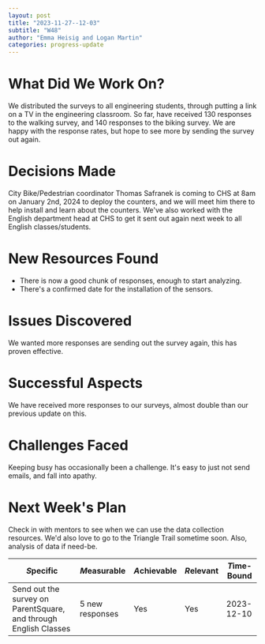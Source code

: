 ```yaml
---
layout: post
title: "2023-11-27--12-03"
subtitle: "W48"
author: "Emma Heisig and Logan Martin"
categories: progress-update
---
```


# What Did We Work On?

We distributed the surveys to all engineering students, through putting a link on a TV in the engineering classroom. So far, have received 130 responses to the walking survey, and 140 responses to the biking survey. We are happy with the response rates, but hope to see more by sending the survey out again.

# Decisions Made

City Bike/Pedestrian coordinator Thomas Safranek is coming to CHS at 8am on January 2nd, 2024 to deploy the counters, and we will meet him there to help install and learn about the counters. We've also worked with the English department head at CHS to get it sent out again next week to all English classes/students.

# New Resources Found

- There is now a good chunk of responses, enough to start analyzing.
- There's a confirmed date for the installation of the sensors.

# Issues Discovered

We wanted more responses are sending out the survey again, this has proven effective.

# Successful Aspects

We have received more responses to our surveys, almost double than our previous update on this.

# Challenges Faced

Keeping busy has occasionally been a challenge. It's easy to just not send emails, and fall into apathy.

# Next Week's Plan

Check in with mentors to see when we can use the data collection resources. We'd also love to go to the Triangle Trail sometime soon. Also, analysis of data if need-be.

| *S*pecific                                                       | *M*easurable    | *A*chievable | *R*elevant | *T*ime-Bound |
| ---------------------------------------------------------------- | --------------- | ------------ | ---------- | ------------ |
| Send out the survey on ParentSquare, and through English Classes | 5 new responses | Yes          | Yes        | 2023-12-10   |
